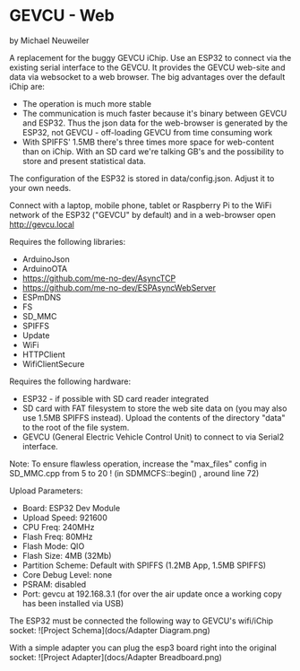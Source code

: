 GEVCU - Web
=================
by Michael Neuweiler

A replacement for the buggy GEVCU iChip. Use an ESP32 to connect via the existing serial interface
to the GEVCU. It provides the GEVCU web-site and data via websocket to a web browser.
The big advantages over the default iChip are:
* The operation is much more stable
* The communication is much faster because it's binary between GEVCU and ESP32. Thus the json data
for the web-browser is generated by the ESP32, not GEVCU - off-loading GEVCU from time consuming work
* With SPIFFS' 1.5MB there's three times more space for web-content than on iChip. With an SD card we're talking GB's and the possibility to store and present statistical data.

The configuration of the ESP32 is stored in data/config.json. Adjust it to your own needs. 

Connect with a laptop, mobile phone, tablet or Raspberry Pi to the WiFi network of the ESP32 ("GEVCU" by default) and in a web-browser open http://gevcu.local 

Requires the following libraries:
* ArduinoJson
* ArduinoOTA
* https://github.com/me-no-dev/AsyncTCP
* https://github.com/me-no-dev/ESPAsyncWebServer
* ESPmDNS
* FS
* SD_MMC
* SPIFFS
* Update
* WiFi
* HTTPClient
* WifiClientSecure

Requires the following hardware:
* ESP32 - if possible with SD card reader integrated
* SD card with FAT filesystem to store the web site data on (you may also use 1.5MB SPIFFS instead).
Upload the contents of the directory "data" to the root of the file system.
* GEVCU (General Electric Vehicle Control Unit) to connect to via Serial2 interface.

Note: To ensure flawless operation, increase the "max_files" config in SD_MMC.cpp from 5 to 20 !
      (in SDMMCFS::begin() , around line 72)

Upload Parameters:
* Board: ESP32 Dev Module
* Upload Speed: 921600
* CPU Freq: 240MHz
* Flash Freq: 80MHz
* Flash Mode: QIO
* Flash Size: 4MB (32Mb)
* Partition Scheme: Default with SPIFFS (1.2MB App, 1.5MB SPIFFS)
* Core Debug Level: none
* PSRAM: disabled
* Port: gevcu at 192.168.3.1 (for over the air update once a working copy has been installed via USB)

The ESP32 must be connected the following way to GEVCU's wifi/iChip socket:
![Project Schema](docs/Adapter Diagram.png)

With a simple adapter you can plug the esp3 board right into the original socket:
![Project Adapter](docs/Adapter Breadboard.png)
